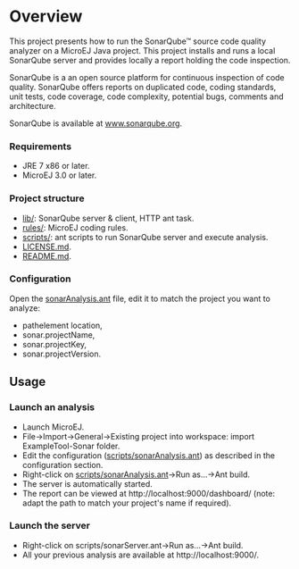 # Overview
This project presents how to run the SonarQube™ source code quality analyzer on a MicroEJ Java project.
This project installs and runs a local SonarQube server and provides locally a report holding the code inspection.

SonarQube is a an open source platform for continuous inspection of code quality. SonarQube offers reports on duplicated code, coding standards, unit tests, code coverage, code complexity, potential bugs, comments and architecture.

SonarQube is available at www.sonarqube.org.

### Requirements
- JRE 7 x86 or later.
- MicroEJ 3.0 or later.

### Project structure
- [lib/](lib): SonarQube server & client, HTTP ant task.
- [rules/](rules): MicroEJ coding rules.
- [scripts/](scripts): ant scripts to run SonarQube server and execute analysis.
- [LICENSE.md](LICENSE.md).
- [README.md](README.md).

### Configuration
Open the [sonarAnalysis.ant](scripts/sonarAnalysis.ant) file, edit it to match the project you want to analyze:
- pathelement location,
- sonar.projectName,
- sonar.projectKey,
- sonar.projectVersion.

## Usage
### Launch an analysis
- Launch MicroEJ.
- File->Import->General->Existing project into workspace: import ExampleTool-Sonar folder.
- Edit the configuration ([scripts/sonarAnalysis.ant](scripts/sonarAnalysis.ant)) as described in the configuration section.
- Right-click on [scripts/sonarAnalysis.ant](scripts/sonarAnalysis.ant)->Run as…->Ant build.
- The server is automatically started.
- The report can be viewed at http://localhost:9000/dashboard/ (note: adapt the path to match your project's name if required).

### Launch the server
- Right-click on scripts/sonarServer.ant->Run as…->Ant build.
- All your previous analysis are available at http://localhost:9000/.

<!--
	Markdown
	
	Copyright 2015-2019 IS2T. All rights reserved.
	IS2T PROPRIETARY. Use is subject to license terms.
-->
